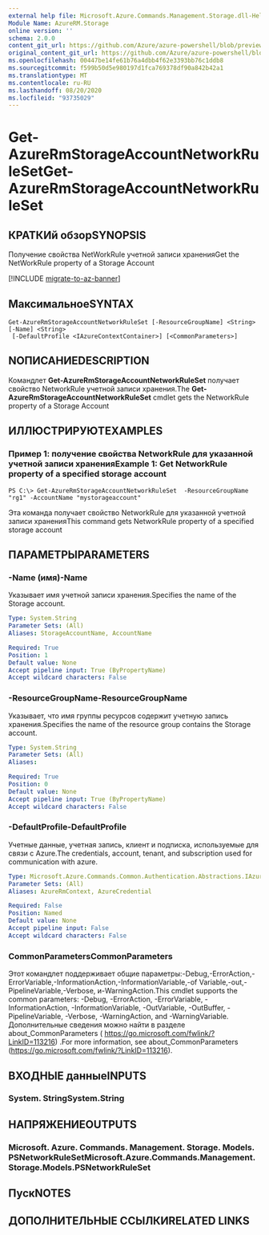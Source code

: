 ```yaml
---
external help file: Microsoft.Azure.Commands.Management.Storage.dll-Help.xml
Module Name: AzureRM.Storage
online version: ''
schema: 2.0.0
content_git_url: https://github.com/Azure/azure-powershell/blob/preview/src/ResourceManager/Storage/Commands.Management.Storage/help/Get-AzureRmStorageAccountNetworkRuleSet.md
original_content_git_url: https://github.com/Azure/azure-powershell/blob/preview/src/ResourceManager/Storage/Commands.Management.Storage/help/Get-AzureRmStorageAccountNetworkRuleSet.md
ms.openlocfilehash: 00447be14fe61b76a4dbb4f62e3393bb76c1ddb8
ms.sourcegitcommit: f599b50d5e980197d1fca769378df90a842b42a1
ms.translationtype: MT
ms.contentlocale: ru-RU
ms.lasthandoff: 08/20/2020
ms.locfileid: "93735029"
---
```

# <span data-ttu-id="1e5ae-101">Get-AzureRmStorageAccountNetworkRuleSet</span><span class="sxs-lookup"><span data-stu-id="1e5ae-101">Get-AzureRmStorageAccountNetworkRuleSet</span></span>

## <span data-ttu-id="1e5ae-102">КРАТКИй обзор</span><span class="sxs-lookup"><span data-stu-id="1e5ae-102">SYNOPSIS</span></span>
<span data-ttu-id="1e5ae-103">Получение свойства NetWorkRule учетной записи хранения</span><span class="sxs-lookup"><span data-stu-id="1e5ae-103">Get the NetWorkRule property of a Storage Account</span></span>

[!INCLUDE [migrate-to-az-banner](../../includes/migrate-to-az-banner.md)]

## <span data-ttu-id="1e5ae-104">Максимальное</span><span class="sxs-lookup"><span data-stu-id="1e5ae-104">SYNTAX</span></span>

```
Get-AzureRmStorageAccountNetworkRuleSet [-ResourceGroupName] <String> [-Name] <String>
 [-DefaultProfile <IAzureContextContainer>] [<CommonParameters>]
```

## <span data-ttu-id="1e5ae-105">NОПИСАНИЕ</span><span class="sxs-lookup"><span data-stu-id="1e5ae-105">DESCRIPTION</span></span>
<span data-ttu-id="1e5ae-106">Командлет **Get-AzureRmStorageAccountNetworkRuleSet** получает свойство NetworkRule учетной записи хранения.</span><span class="sxs-lookup"><span data-stu-id="1e5ae-106">The **Get-AzureRmStorageAccountNetworkRuleSet** cmdlet gets the NetworkRule property of a Storage Account</span></span>

## <span data-ttu-id="1e5ae-107">ИЛЛЮСТРИРУЮТ</span><span class="sxs-lookup"><span data-stu-id="1e5ae-107">EXAMPLES</span></span>

### <span data-ttu-id="1e5ae-108">Пример 1: получение свойства NetworkRule для указанной учетной записи хранения</span><span class="sxs-lookup"><span data-stu-id="1e5ae-108">Example 1: Get NetworkRule property of a specified storage account</span></span>
```
PS C:\> Get-AzureRmStorageAccountNetworkRuleSet  -ResourceGroupName "rg1" -AccountName "mystorageaccount"
```

<span data-ttu-id="1e5ae-109">Эта команда получает свойство NetworkRule для указанной учетной записи хранения</span><span class="sxs-lookup"><span data-stu-id="1e5ae-109">This command gets NetworkRule property of a specified storage account</span></span>

## <span data-ttu-id="1e5ae-110">ПАРАМЕТРЫ</span><span class="sxs-lookup"><span data-stu-id="1e5ae-110">PARAMETERS</span></span>

### <span data-ttu-id="1e5ae-111">-Name (имя)</span><span class="sxs-lookup"><span data-stu-id="1e5ae-111">-Name</span></span>
<span data-ttu-id="1e5ae-112">Указывает имя учетной записи хранения.</span><span class="sxs-lookup"><span data-stu-id="1e5ae-112">Specifies the name of the Storage account.</span></span>

```yaml
Type: System.String
Parameter Sets: (All)
Aliases: StorageAccountName, AccountName

Required: True
Position: 1
Default value: None
Accept pipeline input: True (ByPropertyName)
Accept wildcard characters: False
```

### <span data-ttu-id="1e5ae-113">-ResourceGroupName</span><span class="sxs-lookup"><span data-stu-id="1e5ae-113">-ResourceGroupName</span></span>
<span data-ttu-id="1e5ae-114">Указывает, что имя группы ресурсов содержит учетную запись хранения.</span><span class="sxs-lookup"><span data-stu-id="1e5ae-114">Specifies the name of the resource group contains the Storage account.</span></span>

```yaml
Type: System.String
Parameter Sets: (All)
Aliases: 

Required: True
Position: 0
Default value: None
Accept pipeline input: True (ByPropertyName)
Accept wildcard characters: False
```

### <span data-ttu-id="1e5ae-115">-DefaultProfile</span><span class="sxs-lookup"><span data-stu-id="1e5ae-115">-DefaultProfile</span></span>
<span data-ttu-id="1e5ae-116">Учетные данные, учетная запись, клиент и подписка, используемые для связи с Azure.</span><span class="sxs-lookup"><span data-stu-id="1e5ae-116">The credentials, account, tenant, and subscription used for communication with azure.</span></span>

```yaml
Type: Microsoft.Azure.Commands.Common.Authentication.Abstractions.IAzureContextContainer
Parameter Sets: (All)
Aliases: AzureRmContext, AzureCredential

Required: False
Position: Named
Default value: None
Accept pipeline input: False
Accept wildcard characters: False
```

### <span data-ttu-id="1e5ae-117">CommonParameters</span><span class="sxs-lookup"><span data-stu-id="1e5ae-117">CommonParameters</span></span>
<span data-ttu-id="1e5ae-118">Этот командлет поддерживает общие параметры:-Debug,-ErrorAction,-ErrorVariable,-InformationAction,-InformationVariable,-of Variable,-out,-PipelineVariable,-Verbose, и-WarningAction.</span><span class="sxs-lookup"><span data-stu-id="1e5ae-118">This cmdlet supports the common parameters: -Debug, -ErrorAction, -ErrorVariable, -InformationAction, -InformationVariable, -OutVariable, -OutBuffer, -PipelineVariable, -Verbose, -WarningAction, and -WarningVariable.</span></span> <span data-ttu-id="1e5ae-119">Дополнительные сведения можно найти в разделе about_CommonParameters ( https://go.microsoft.com/fwlink/?LinkID=113216) .</span><span class="sxs-lookup"><span data-stu-id="1e5ae-119">For more information, see about_CommonParameters (https://go.microsoft.com/fwlink/?LinkID=113216).</span></span>

## <span data-ttu-id="1e5ae-120">ВХОДНЫЕ данные</span><span class="sxs-lookup"><span data-stu-id="1e5ae-120">INPUTS</span></span>

### <span data-ttu-id="1e5ae-121">System. String</span><span class="sxs-lookup"><span data-stu-id="1e5ae-121">System.String</span></span>

## <span data-ttu-id="1e5ae-122">НАПРЯЖЕНИЕ</span><span class="sxs-lookup"><span data-stu-id="1e5ae-122">OUTPUTS</span></span>

### <span data-ttu-id="1e5ae-123">Microsoft. Azure. Commands. Management. Storage. Models. PSNetworkRuleSet</span><span class="sxs-lookup"><span data-stu-id="1e5ae-123">Microsoft.Azure.Commands.Management.Storage.Models.PSNetworkRuleSet</span></span>

## <span data-ttu-id="1e5ae-124">Пуск</span><span class="sxs-lookup"><span data-stu-id="1e5ae-124">NOTES</span></span>

## <span data-ttu-id="1e5ae-125">ДОПОЛНИТЕЛЬНЫЕ ССЫЛКИ</span><span class="sxs-lookup"><span data-stu-id="1e5ae-125">RELATED LINKS</span></span>


